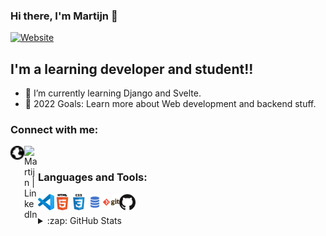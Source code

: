 ### Hi there, I'm Martijn 👋

[![Website](https://img.shields.io/website?down_color=red&down_message=DOWN&label=martoen.nl&style=for-the-badge&up_color=green&up_message=UP&url=https%3A%2F%2Fmartoen.nl)](https://martoen.nl)

## I'm a learning developer and student!!

- 🌱 I’m currently learning Django and Svelte.
- 🥅 2022 Goals: Learn more about Web development and backend stuff.

### Connect with me:

[<img align="left" alt="Martoen.nl" width="22px" src="https://raw.githubusercontent.com/iconic/open-iconic/master/svg/globe.svg" />][website]
[<img align="left" alt="Martijn | LinkedIn" width="22px" src="https://cdn.jsdelivr.net/npm/simple-icons@v3/icons/linkedin.svg" />][linkedin]

<br />

### Languages and Tools:

<img align="left" alt="Visual Studio Code" width="26px" src="https://raw.githubusercontent.com/github/explore/80688e429a7d4ef2fca1e82350fe8e3517d3494d/topics/visual-studio-code/visual-studio-code.png" />
<img align="left" alt="HTML5" width="26px" src="https://raw.githubusercontent.com/github/explore/80688e429a7d4ef2fca1e82350fe8e3517d3494d/topics/html/html.png" />
<img align="left" alt="CSS3" width="26px" src="https://raw.githubusercontent.com/github/explore/80688e429a7d4ef2fca1e82350fe8e3517d3494d/topics/css/css.png" />
<img align="left" alt="SQL" width="26px" src="https://raw.githubusercontent.com/github/explore/80688e429a7d4ef2fca1e82350fe8e3517d3494d/topics/sql/sql.png" />
<img align="left" alt="Git" width="26px" src="https://raw.githubusercontent.com/github/explore/80688e429a7d4ef2fca1e82350fe8e3517d3494d/topics/git/git.png" />
<img align="left" alt="GitHub" width="26px" src="https://raw.githubusercontent.com/github/explore/78df643247d429f6cc873026c0622819ad797942/topics/github/github.png" />

<br />
<br />

<details>
  <summary>:zap: GitHub Stats</summary>

  <img align="left" alt="Martoen's GitHub Stats" src="https://github-readme-stats.vercel.app/api?username=martijnschermers&show_icons=true&hide_border=true" />

</details>

[website]: https://martoen.nl
[linkedin]: https://www.linkedin.com/in/martijn-schermers
